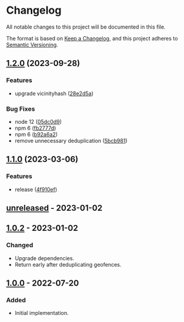 # Changelog

All notable changes to this project will be documented in this file.

The format is based on [Keep a Changelog](https://keepachangelog.com/en/1.0.0/),
and this project adheres to [Semantic Versioning](https://semver.org/spec/v2.0.0.html).

## [1.2.0](https://github.com/klarna/geofences-reducer/compare/v1.1.0...v1.2.0) (2023-09-28)


### Features

* upgrade vicinityhash ([28e2d5a](https://github.com/klarna/geofences-reducer/commit/28e2d5ad9216d7859a9e4fc73e3a160ea6b00c15))


### Bug Fixes

* node 12 ([05dc0d9](https://github.com/klarna/geofences-reducer/commit/05dc0d9e6a39fa69da5ff7b92a74260aec83643e))
* npm 6 ([fb2777d](https://github.com/klarna/geofences-reducer/commit/fb2777d3e7e29422915163d06d2dc63fe4e5eedd))
* npm 6 ([b92a6a2](https://github.com/klarna/geofences-reducer/commit/b92a6a21a494cc4a1dea29831d82129fa052ef49))
* remove unnecessary deduplication ([5bcb981](https://github.com/klarna/geofences-reducer/commit/5bcb98161799677b8108882238afb922d8643f59))

## [1.1.0](https://github.com/klarna/geofences-reducer/compare/v1.0.2...v1.1.0) (2023-03-06)


### Features

* release ([4f910ef](https://github.com/klarna/geofences-reducer/commit/4f910efe0c081f0f4c1f43ee28dd906720cd1f76))

## [unreleased] - 2023-01-02

## [1.0.2] - 2023-01-02

### Changed

- Upgrade dependencies.
- Return early after deduplicating geofences.

## [1.0.0] - 2022-07-20

### Added

- Initial implementation.

<!-- Markdown link dfn's -->
[unreleased]: https://github.com/klarna/geofences-reducer/compare/v1.0.2...HEAD
[1.0.2]: https://github.com/klarna/geofences-reducer/compare/v1.0.0...v1.0.2
[1.0.0]: https://github.com/klarna/geofences-reducer/releases/tag/v1.0.0
